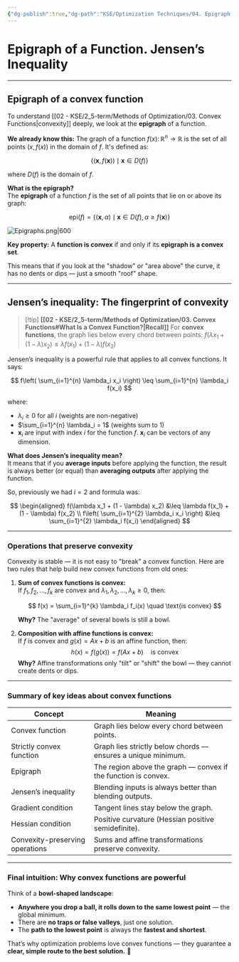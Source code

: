 ```yaml
---
{"dg-publish":true,"dg-path":"KSE/Optimization Techniques/04. Epigraph. Jensen’s Inequality.md","permalink":"/kse/optimization-techniques/04-epigraph-jensen-s-inequality/","tags":["kse","math/calculus"],"created":"2025-02-17T20:23:14.210+02:00","updated":"2025-03-09T16:14:49.522+02:00"}
---
```



# Epigraph of a Function. Jensen’s Inequality

---

## Epigraph of a convex function

To understand [[02 - KSE/2_5-term/Methods of Optimization/03. Convex Functions\|convexity]] deeply, we look at the **epigraph** of a function.

<strong><span style="color: var(--color-cyan);">We already know this:</span></strong>
The graph of a function $f(x) \colon \mathbb{R}^n \to \mathbb{R}$ is the set of all points $(x, f(x))$ in the domain of $f$. It's defined as:

$$
\{(\mathbf{x}, f(\mathbf{x})) \mid \mathbf{x} \in D(f)\}
$$

where $D(f)$ is the domain of $f$.

**What is the epigraph?**  
The **epigraph** of a function $f$ is the set of all points that lie on or above its graph:

$$
\text{epi}(f) = \{ (\mathbf{x}, \alpha) \mid \mathbf{x} \in D(f), \alpha \geq f(\mathbf{x}) \}
$$

![Epigraphs.png|600](/img/user/assets/Epigraphs.png)

<strong><span style="color: var(--color-aqua);">Key property:</span></strong>
A **function is convex** if and only if its <strong><span style="color: var(--color-cyan);">epigraph is a convex set</span></strong>.

This means that if you look at the "shadow" or "area above" the curve, it has no dents or dips — just a smooth "roof" shape.

---

## Jensen’s inequality: The fingerprint of **convexity**

> [!tip] **[[02 - KSE/2_5-term/Methods of Optimization/03. Convex Functions#What Is a Convex Function?\|Recall]]**
> For **convex functions**, the graph lies below every chord between points:
> $f(\lambda x_1 + (1 - \lambda) x_2) \leq \lambda f(x_1) + (1 - \lambda) f(x_2)$

Jensen’s inequality is a powerful rule that applies to all convex functions. It says:

$$
f\left( \sum_{i=1}^{n} \lambda_i x_i \right) \leq \sum_{i=1}^{n} \lambda_i f(x_i)
$$

where:

- $\lambda_i \geq 0$ for all $i$ (weights are non-negative)
- $\sum_{i=1}^{n} \lambda_i = 1$ (weights sum to 1)
- $\mathbf{x}_i$ are input with index $i$ for the function $f$. $\mathbf{x}_i$ can be vectors of any dimension.

<strong><span style="color: var(--color-aqua);">What does Jensen’s inequality mean?</span></strong>  
It means that if you **average inputs** before applying the function, the result is always better (or equal) than **averaging outputs** after applying the function.

So, previously we had $i = 2$ and formula was:

$$
\begin{aligned}
f(\lambda x_1 + (1 - \lambda) x_2) &\leq \lambda f(x_1) + (1 - \lambda) f(x_2) \\
f\left( \sum_{i=1}^{2} \lambda_i x_i \right) &\leq \sum_{i=1}^{2} \lambda_i f(x_i)
\end{aligned}
$$

---

### Operations that preserve convexity

Convexity is stable — it is not easy to "break" a convex function. Here are two rules that help build new convex functions from old ones:

1. **Sum of convex functions is convex:**  
   If $f_1, f_2, \dots, f_k$ are convex and $\lambda_1, \lambda_2, \dots, \lambda_k \geq 0$, then:

   $$
   f(x) = \sum_{i=1}^{k} \lambda_i f_i(x) \quad \text{is convex}
   $$

   **Why?** The "average" of several bowls is still a bowl.

2. **Composition with affine functions is convex:**  
   If $f$ is convex and $g(x) = Ax + b$ is an affine function, then:
   $$
   h(x) = f(g(x)) = f(Ax + b) \quad \text{is convex}
   $$
   **Why?** Affine transformations only "tilt" or "shift" the bowl — they cannot create dents or dips.

---

### Summary of key ideas about convex functions

| Concept                         | Meaning                                                        |
| ------------------------------- | -------------------------------------------------------------- |
| Convex function                 | Graph lies below every chord between points.                   |
| Strictly convex function        | Graph lies strictly below chords — ensures a unique minimum.   |
| Epigraph                        | The region above the graph — convex if the function is convex. |
| Jensen’s inequality             | Blending inputs is always better than blending outputs.        |
| Gradient condition              | Tangent lines stay below the graph.                            |
| Hessian condition               | Positive curvature (Hessian positive semidefinite).            |
| Convexity-preserving operations | Sums and affine transformations preserve convexity.            |

---

### Final intuition: Why convex functions are powerful

Think of a **bowl-shaped landscape**:

- **Anywhere you drop a ball, it rolls down to the same lowest point** — the global minimum.
- There are **no traps or false valleys**, just one solution.
- The **path to the lowest point** is always the **fastest and shortest**.

That’s why optimization problems love convex functions — they guarantee a **clear, simple route to the best solution.** 🚀
